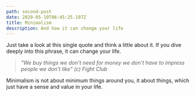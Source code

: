 ```yaml
---
path: second-post
date: 2020-05-10T06:45:25.197Z
title: Minimalism
description: And how it can change your life
---
```

Just take a look at this single quote and think a little about it. If you dive deeply into this phrase, it can change your life. 

> *"We buy things we don't need for money we don't have to impress people we don't like" (c) Fight Club*

Minimalism is not about minimum things around you, it about things, which just have a sense and value in your life.